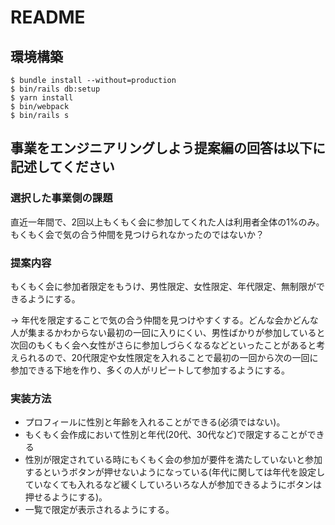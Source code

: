 # README

## 環境構築
```
$ bundle install --without=production
$ bin/rails db:setup
$ yarn install
$ bin/webpack
$ bin/rails s
```

## 事業をエンジニアリングしよう提案編の回答は以下に記述してください

### **選択した事業側の課題**

直近一年間で、2回以上もくもく会に参加してくれた人は利用者全体の1%のみ。もくもく会で気の合う仲間を見つけられなかったのではないか？

### **提案内容**

もくもく会に参加者限定をもうけ、男性限定、女性限定、年代限定、無制限ができるようにする。

→ 年代を限定することで気の合う仲間を見つけやすくする。どんな会かどんな人が集まるかわからない最初の一回に入りにくい、男性ばかりが参加していると次回のもくもく会へ女性がさらに参加しづらくなるなどといったことがあると考えられるので、20代限定や女性限定を入れることで最初の一回から次の一回に参加できる下地を作り、多くの人がリピートして参加するようにする。

### **実装方法**

- プロフィールに性別と年齢を入れることができる(必須ではない)。
- もくもく会作成において性別と年代(20代、30代など)で限定することができる
- 性別が限定されている時にもくもく会の参加が要件を満たしていないと参加するというボタンが押せないようになっている(年代に関しては年代を設定していなくても入れるなど緩くしていろいろな人が参加できるようにボタンは押せるようにする)。
- 一覧で限定が表示されるようにする。